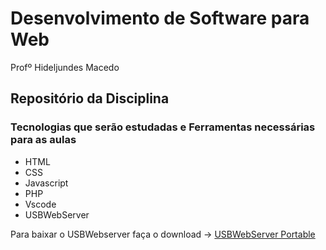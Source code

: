 # Desenvolvimento de Software para Web
Profº Hideljundes Macedo
## Repositório da Disciplina

### Tecnologias que serão estudadas e Ferramentas necessárias para as aulas
* HTML
* CSS
* Javascript
* PHP
* Vscode
* USBWebServer

Para baixar o USBWebserver faça o download -> 
[USBWebServer Portable](https://github.com/grimgravy/USBWebServer)
